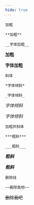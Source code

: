 ```yaml
---
hide: true
---
```


`加粗`

```
**加粗**

__字体加粗__
```

**加粗**

**字体加粗**

`斜体`

```
*字体倾斜*

_字体倾斜_
```

_字体倾斜_

_字体倾斜_

`加粗并斜体`

```
***粗斜***

___粗斜___
```

**_粗斜_**

**_粗斜_**

`删除线`

```
~~删除我吧~~
```

~~删除我吧~~
